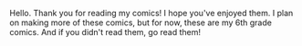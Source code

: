Hello. Thank you for reading my comics! I hope you've enjoyed them. I plan on making more of these comics, but for now, these are my 6th grade comics. And if you didn't read them, go read them!
